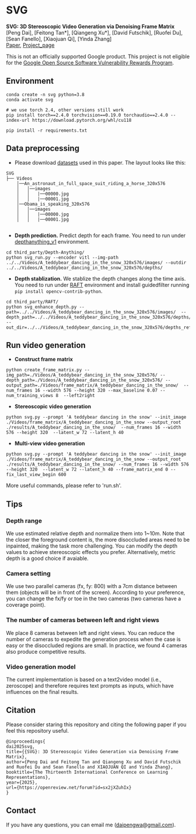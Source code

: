 # SVG

**SVG: 3D Stereoscopic Video Generation via Denoising Frame Matrix**  
[Peng Dai], [Feitong Tan*], [Qiangeng Xu*], [David Futschik], [Ruofei Du], [Sean Fanello], [Xiaojuan Qi], [Yinda Zhang]
<br>[Paper](https://arxiv.org/pdf/2407.00367), [Project_page](https://daipengwa.github.io/SVG_ProjectPage/)

This is not an officially supported Google product. This project is not eligible for the [Google Open Source Software Vulnerability Rewards Program](https://bughunters.google.com/open-source-security).


## Environment
```
conda create -n svg python=3.8
conda activate svg

# we use torch 2.4, other versions still work
pip install torch==2.4.0 torchvision==0.19.0 torchaudio==2.4.0 --index-url https://download.pytorch.org/whl/cu118

pip install -r requirements.txt
```


## Data preprocessing

* Please download [datasets](https://drive.google.com/file/d/1z3BeGoGkAvDYVnQ31YWXyXkSqAX_nSSF/view?usp=drive_link) used in this paper. The layout looks like this:
```
SVG
├── Videos
    │──An_astronaut_in_full_space_suit_riding_a_horse_320x576 
    │   │──images
    │   │   |──00000.jpg
    │   │   |──00001.jpg
    │──Obama_is_speaking_320x576 
    │   │──images
    │   │   |──00000.jpg
    │   │   |──00001.jpg
 
```

* __Depth prediction.__ Predict depth for each frame. You need to run under [depthanything_v1](https://github.com/LiheYoung/Depth-Anything) environment.
```Shell
cd third_party/Depth-Anything/
python svg_run.py --encoder vitl --img-path ../../Videos/A_teddybear_dancing_in_the_snow_320x576/images/ --outdir ../../Videos/A_teddybear_dancing_in_the_snow_320x576/depths/
```

* __Depth stablization.__ We stablize the depth changes along the time axis. You need to run under [RAFT](https://github.com/princeton-vl/RAFT) environment and install guidedfilter running `pip install opencv-contrib-python`.  
```Shell
cd third_party/RAFT/
python svg_enhance_depth.py --path=../../Videos/A_teddybear_dancing_in_the_snow_320x576/images/  --depth_path=../../Videos/A_teddybear_dancing_in_the_snow_320x576/depths/ --out_dir=../../Videos/A_teddybear_dancing_in_the_snow_320x576/depths_refined/
```


## Run video generation
* __Construct frame matrix__
```Shell
python create_frame_matrix.py --img_path=./Videos/A_teddybear_dancing_in_the_snow_320x576/ --depth_path=./Videos/A_teddybear_dancing_in_the_snow_320x576/ --output_path=./Videos/frame_matrix/A_teddybear_dancing_in_the_snow/  --num_frames 16 --width 576 --height 320 --max_baseline 0.07 --num_training_views 8  --left2right
```

* __Stereoscopic video generation__
```Shell
python svg.py --prompt 'A teddybear dancing in the snow' --init_image ./Videos/frame_matrix/A_teddybear_dancing_in_the_snow --output_root ./results/A_teddybear_dancing_in_the_snow/  --num_frames 16 --width 576 --height 320  --latent_w 72 --latent_h 40
```

* __Multi-view video generation__
```Shell
python svg.py --prompt 'A teddybear dancing in the snow' --init_image ./Videos/frame_matrix/A_teddybear_dancing_in_the_snow --output_root ./results/A_teddybear_dancing_in_the_snow/ --num_frames 16 --width 576 --height 320  --latent_w 72 --latent_h 40 --frame_matrix_end 0 --fix_last_view_begin 600
```

More useful commands, please refer to 'run.sh'.

<!-- ## Lift to 4D

## Editing

## Solve issues in depth-based warping -->

## Tips
### Depth range
We use estimated relative depth and normalize them into 1~10m. Note that the closer the foreground content is, the more disoccluded areas need to be inpainted, making the task more challenging. You can modify the depth values to achieve stereoscopic effects you prefer. Alternatively, metric depth is a good choice if avaiable.

### Camera setting
We use two parallel cameras (fx, fy: 800) with a 7cm distance between them (objects will be in front of the screen). According to your preference, you can change the fx/fy or toe in the two cameras (two cameras have a coverage point).

### The number of cameras between left and right views
We place 8 cameras between left and right views. You can reduce the number of cameras to expedite the generation process when the case is easy or the disoccluded regions are small. In practice, we found 4 cameras also produce competitive results.

### Video generation model
The current implementation is based on a text2video model (i.e., zeroscope) and therefore requires text prompts as inputs, which have influences on the final results.

## Citation
Please consider staring this repository and citing the following paper if you feel this repository useful.

```
@inproceedings{
dai2025svg,
title={{SVG}: 3D Stereoscopic Video Generation via Denoising Frame Matrix},
author={Peng Dai and Feitong Tan and Qiangeng Xu and David Futschik and Ruofei Du and Sean Fanello and XIAOJUAN QI and Yinda Zhang},
booktitle={The Thirteenth International Conference on Learning Representations},
year={2025},
url={https://openreview.net/forum?id=sx2jXZuhIx}
}
```


## Contact
If you have any questions, you can email me (daipengwa@gmail.com). 
